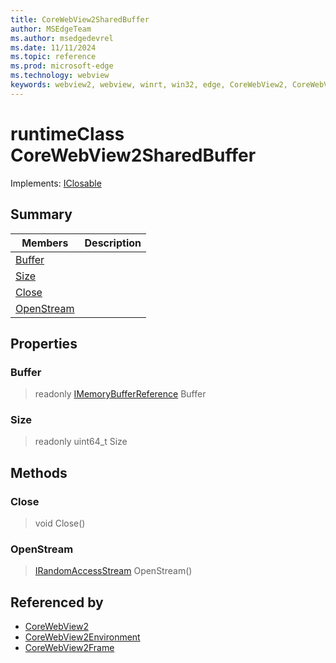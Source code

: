 ```yaml
---
title: CoreWebView2SharedBuffer
author: MSEdgeTeam
ms.author: msedgedevrel
ms.date: 11/11/2024
ms.topic: reference
ms.prod: microsoft-edge
ms.technology: webview
keywords: webview2, webview, winrt, win32, edge, CoreWebView2, CoreWebView2Controller, browser control, edge html, CoreWebView2SharedBuffer
---
```


# runtimeClass CoreWebView2SharedBuffer

Implements: [IClosable](/uwp/api/Windows.Foundation.IClosable)

## Summary

Members|Description
--|--
[Buffer](#buffer) | 
[Size](#size) | 
[Close](#close) | 
[OpenStream](#openstream) | 

## Properties

### Buffer

> readonly  [IMemoryBufferReference](/uwp/api/Windows.Foundation.IMemoryBufferReference) Buffer

### Size

> readonly  uint64_t Size



## Methods

### Close

> void Close()



### OpenStream

> [IRandomAccessStream](/uwp/api/Windows.Storage.Streams.IRandomAccessStream) OpenStream()






## Referenced by

- [CoreWebView2](corewebview2.md)
- [CoreWebView2Environment](corewebview2environment.md)
- [CoreWebView2Frame](corewebview2frame.md)
